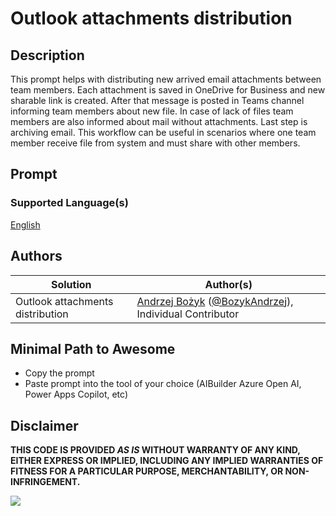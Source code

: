 # Outlook attachments distribution

## Description

This prompt helps with distributing new arrived email attachments between team members. Each attachment is saved in OneDrive for Business and new sharable link is created. After that message is posted in Teams channel informing team members about new file. In case of lack of files team members are also informed about mail without attachments. Last step is archiving email. This workflow can be useful in scenarios where one team member receive file from system and must share with other members.

## Prompt

### Supported Language(s)

[English](./en-us/prompt.md)

## Authors

Solution|Author(s)
--------|---------
Outlook attachments distribution | [Andrzej Bożyk](https://www.github.com/abozyk1990) ([@BozykAndrzej](https://twitter.com/BozykAndrzej)), Individual Contributor

## Minimal Path to Awesome

* Copy the prompt
* Paste prompt into the tool of your choice (AIBuilder Azure Open AI, Power Apps Copilot, etc)

## Disclaimer

**THIS CODE IS PROVIDED *AS IS* WITHOUT WARRANTY OF ANY KIND, EITHER EXPRESS OR IMPLIED, INCLUDING ANY IMPLIED WARRANTIES OF FITNESS FOR A PARTICULAR PURPOSE, MERCHANTABILITY, OR NON-INFRINGEMENT.**

<img src="https://m365-visitor-stats.azurewebsites.net/powerplatform-prompts/samples/power-automate/outlook-attachments-distribution" aria-hidden="true" />
